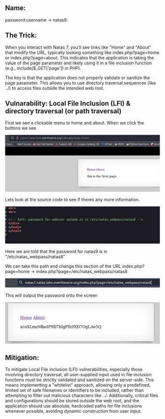 ## Name: 

password:username ->
natas8:

## The Trick: 
When you interact with Natas 7, you'll see links like "Home" and "About" that modify the URL, typically looking something like index.php?page=home or index.php?page=about. This indicates that the application is taking the value of the page parameter and likely using it in a file inclusion function (e.g., include($_GET['page']) in PHP).

The key is that the application does not properly validate or sanitize the page parameter. This allows you to use directory traversal sequences (like ../) to access files outside the intended web root.

## Vulnarability: Local File Inclusion (LFI) & directory traversal (or path traversal)

First we see a clickable menu to home and about. When we click the buttons we see 

![Alt text for the image](natas8_2.png)

Lets look at the source code to see if theres any more information.

![Alt text for the image](natas8_1.png)

Here we are told that the password for natas9 is in "/etc/natas_webpass/natas8"

We can take this path and change this section of the URL index.php?page=home -> index.php?page=/etc/natas_webpass/natas8 

![Alt text for the image](natas8_3.png)

This will output the password onto the screen

![Alt text for the image](natas8_4.png)

## Mitigation: 
To mitigate Local File Inclusion (LFI) vulnerabilities, especially those involving directory traversal, all user-supplied input used in file inclusion functions must be strictly validated and sanitized on the server-side. This means implementing a "whitelist" approach, allowing only a predefined, limited set of safe filenames or identifiers to be included, rather than attempting to filter out malicious characters like ../. Additionally, critical files and configurations should be stored outside the web root, and the application should use absolute, hardcoded paths for file inclusions whenever possible, avoiding dynamic construction from user input.
